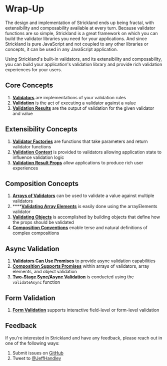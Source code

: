 # Wrap-Up

The design and implementation of Strickland ends up being fractal, with extensibility and composability available at every turn. Because validator functions are so simple, Strickland is a great framework on which you can build the validator libraries you need for your applications. And since Strickland is pure JavaScript and not coupled to any other libraries or concepts, it can be used in any JavaScript application.

Using Strickland's built-in validators, and its extensibility and composability, you can build your application's validation library and provide rich validation experiences for your users.

## Core Concepts

1. [**Validators**](introduction/validators.md) are implementations of your validation rules
2. [**Validation**](introduction/validation.md) is the act of executing a validator against a value
3. [**Validation Results**](introduction/validation-results.md) are the output of validation for the given validator and value

## Extensibility Concepts

1. [**Validator Factories**](extensibility/validator-factories.md) are functions that take parameters and return validator functions
2. [**Validation Context**](extensibility/validation-context.md) is provided to validators allowing application state to influence validation logic
3. [**Validation Result Props**](extensibility/validation-result-props.md) allow applications to produce rich user experiences

## Composition Concepts

1. [**Arrays of Validators**](composition/arrays-of-validators/) can be used to validate a value against multiple validators
2. \*\*\*\*[**Validating Array Elements**](composition/validating-array-elements/) is easily done using the arrayElements validator
3. [**Validating Objects**](composition/validating-objects/) is accomplished by building objects that define how the props should be validated
4. [**Composition Conventions**](composition/array-and-object-conventions.md) enable terse and natural definitions of complex compositions

## Async Validation

1. [**Validators Can Use Promises**](async-validation/) to provide async validation capabilities
2. [**Composition Supports Promises**](async-validation/async-validator-arrays-and-objects.md) within arrays of validators, array elements, and object validation
3. [**Two-Stage Sync/Async Validation**](async-validation/two-stage-sync-async-validation.md) is conducted using the `validateAsync` function

## Form Validation

1. [**Form Validation**](form-validation/) supports interactive field-level or form-level validation

## Feedback

If you're interested in Strickland and have any feedback, please reach out in one of the following ways:

1. Submit issues on [GitHub](https://github.com/jeffhandley/strickland/issues)
2. Tweet to [@JeffHandley](https://twitter.com/JeffHandley)

